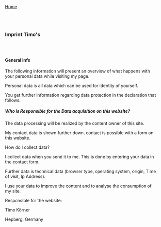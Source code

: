 
<div class=container id=container>
<div id=topnav>
        <a href="/" class="active">Home</a>
</div>
<div id=imprint>

  <div style='padding-top:50px'></div>

### Imprint Timo's

<div style='padding-top:30px'></div>


#### General info

The following information will present an overview of what happens with your personal data while visiting my
page.

Personal data is all data which can be used for identity of yourself.

You get further information regarding data protection in the declaration that follows.

##### Who is Responsible for the Data acquisition on this website?

The data processing will be realized by the content owner of this site.

My contact data is shown further down, contact is possible with a form on this website.

How do I collect data?

I collect data when you send it to me.
This is done by entering your data in the contact form.

Further data is technical data (browser type, operating system, origin, Time of visit, Ip Address).

I use your data to improve the content and to analyse the consumption of my site.

Responsible for the website:

Timo Körner

Hepberg, Germany
</div>
<div id=bottomnav></div>
</div>
<script src=client.js></script>
<link href="css/style.css" rel="stylesheet">
